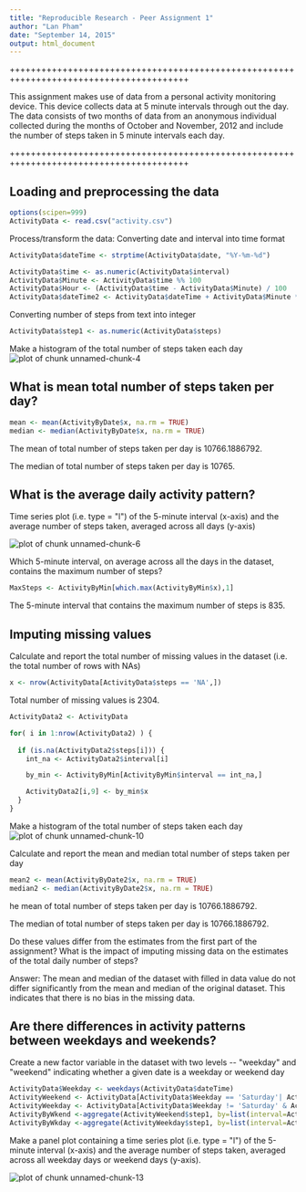 ```yaml
---
title: "Reproducible Research - Peer Assignment 1"
author: "Lan Pham"
date: "September 14, 2015"
output: html_document
---
```

++++++++++++++++++++++++++++++++++++++++++++++++++++++++++++++++++++++++++++++++++++++++

This assignment makes use of data from a personal activity monitoring device. This device collects data at 5 minute intervals through out the day. The data consists of two months of data from an anonymous individual collected during the months of October and November, 2012 and include the number of steps taken in 5 minute intervals each day.

++++++++++++++++++++++++++++++++++++++++++++++++++++++++++++++++++++++++++++++++++++++++


## Loading and preprocessing the data


```r
options(scipen=999)
ActivityData <- read.csv("activity.csv")
```

Process/transform the data:
Converting date and interval into time format


```r
ActivityData$dateTime <- strptime(ActivityData$date, "%Y-%m-%d")

ActivityData$time <- as.numeric(ActivityData$interval)
ActivityData$Minute <- ActivityData$time %% 100
ActivityData$Hour <- (ActivityData$time - ActivityData$Minute) / 100
ActivityData$dateTime2 <- ActivityData$dateTime + ActivityData$Minute * 60 + ActivityData$Hour * 360
```

Converting number of steps from text into integer


```r
ActivityData$step1 <- as.numeric(ActivityData$steps)
```

Make a histogram of the total number of steps taken each day
![plot of chunk unnamed-chunk-4](figure/unnamed-chunk-4-1.png) 

## What is mean total number of steps taken per day?



```r
mean <- mean(ActivityByDate$x, na.rm = TRUE)
median <- median(ActivityByDate$x, na.rm = TRUE)
```
The mean of total number of steps taken per day is 10766.1886792.

The median of total number of steps taken per day is 10765.

## What is the average daily activity pattern?
Time series plot (i.e. type = "l") of the 5-minute interval (x-axis) and the average number of steps taken, averaged across all days (y-axis)

![plot of chunk unnamed-chunk-6](figure/unnamed-chunk-6-1.png) 

Which 5-minute interval, on average across all the days in the dataset, contains the maximum number of steps?

```r
MaxSteps <- ActivityByMin[which.max(ActivityByMin$x),1]
```

The 5-minute interval that contains the maximum number of steps is 835.

## Imputing missing values
Calculate and report the total number of missing values in the dataset (i.e. the total number of rows with NAs)


```r
x <- nrow(ActivityData[ActivityData$steps == 'NA',])
```

Total number of missing values is 2304.


```r
ActivityData2 <- ActivityData

for( i in 1:nrow(ActivityData2) ) {
    
  if (is.na(ActivityData2$steps[i])) {
    int_na <- ActivityData2$interval[i] 

    by_min <- ActivityByMin[ActivityByMin$interval == int_na,]  

    ActivityData2[i,9] <- by_min$x
  }
}
```

Make a histogram of the total number of steps taken each day 
![plot of chunk unnamed-chunk-10](figure/unnamed-chunk-10-1.png) 

Calculate and report the mean and median total number of steps taken per day

```r
mean2 <- mean(ActivityByDate2$x, na.rm = TRUE)
median2 <- median(ActivityByDate2$x, na.rm = TRUE)
```
he mean of total number of steps taken per day is 10766.1886792.

The median of total number of steps taken per day is 10766.1886792.

Do these values differ from the estimates from the first part of the assignment? What is the impact of imputing missing data on the estimates of the total daily number of steps?

Answer:  The mean and median of the dataset with filled in data value do not differ significantly from the mean and median of the original dataset.  This indicates that there is no bias in the missing data.

## Are there differences in activity patterns between weekdays and weekends?
Create a new factor variable in the dataset with two levels -- "weekday" and "weekend" indicating whether a given date is a weekday or weekend day

```r
ActivityData$Weekday <- weekdays(ActivityData$dateTime)
ActivityWeekend <- ActivityData[ActivityData$Weekday == 'Saturday'| ActivityData$Weekday == 'Sunday',]
ActivityWeekday <- ActivityData[ActivityData$Weekday != 'Saturday' & ActivityData$Weekday != 'Sunday',]
ActivityByWkend <-aggregate(ActivityWeekend$step1, by=list(interval=ActivityWeekend$interval), FUN=mean, na.rm=TRUE)
ActivityByWkday <-aggregate(ActivityWeekday$step1, by=list(interval=ActivityWeekday$interval), FUN=mean, na.rm=TRUE)
```


Make a panel plot containing a time series plot (i.e. type = "l") of the 5-minute interval (x-axis) and the average number of steps taken, averaged across all weekday days or weekend days (y-axis).

![plot of chunk unnamed-chunk-13](figure/unnamed-chunk-13-1.png) 



